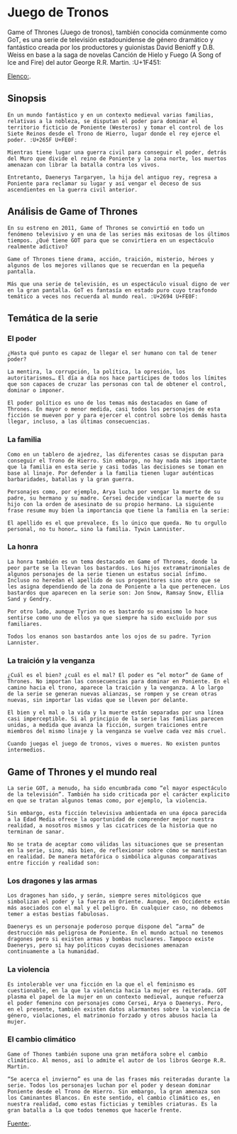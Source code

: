 # Juego de Tronos

 Game of Thrones (Juego de tronos), también conocida comúnmente como GoT, es una serie de televisión estadounidense de género dramático y fantástico creada por los productores y guionistas David Benioff y D.B. Weiss en base a la saga de novelas Canción de Hielo y Fuego (A Song of Ice and Fire) del autor George R.R. Martin. :U+1F451:

 [Elenco:](https://walpaper.es/wallpaper/2015/07/foto-de-fondo-de-pantalla-de-juego-de-tronos.jpg).

## Sinopsis

    En un mundo fantástico y en un contexto medieval varias familias, relativas a la nobleza, se disputan el poder para dominar el territorio ficticio de Poniente (Westeros) y tomar el control de los Siete Reinos desde el Trono de Hierro, lugar donde el rey ejerce el poder. :U+265F U+FE0F:

    Mientras tiene lugar una guerra civil para conseguir el poder, detrás del Muro que divide el reino de Poniente y la zona norte, los muertos amenazan con librar la batalla contra los vivos.

    Entretanto, Daenerys Targaryen, la hija del antiguo rey, regresa a Poniente para reclamar su lugar y así vengar el deceso de sus ascendientes en la guerra civil anterior.

## Análisis de Game of Thrones
    En su estreno en 2011, Game of Thrones se convirtió en todo un fenómeno televisivo y en una de las series más exitosas de los últimos tiempos. ¿Qué tiene GOT para que se convirtiera en un espectáculo realmente adictivo?

    Game of Thrones tiene drama, acción, traición, misterio, héroes y algunos de los mejores villanos que se recuerdan en la pequeña pantalla.

    Más que una serie de televisión, es un espectáculo visual digno de ver en la gran pantalla. GoT es fantasía en estado puro cuyo trasfondo temático a veces nos recuerda al mundo real. :U+2694 U+FE0F:

## Temática de la serie
### El poder
    ¿Hasta qué punto es capaz de llegar el ser humano con tal de tener poder?

    La mentira, la corrupción, la política, la opresión, los autoritarismos… El día a día nos hace partícipes de todos los límites que son capaces de cruzar las personas con tal de obtener el control, dominar o imponer.

    El poder político es uno de los temas más destacados en Game of Thrones. En mayor o menor medida, casi todos los personajes de esta ficción se mueven por y para ejercer el control sobre los demás hasta llegar, incluso, a las últimas consecuencias.

### La familia
    Como en un tablero de ajedrez, las diferentes casas se disputan para conseguir el Trono de Hierro. Sin embargo, no hay nada más importante que la familia en esta serie y casi todas las decisiones se toman en base al linaje. Por defender a la familia tienen lugar auténticas barbaridades, batallas y la gran guerra.

    Personajes como, por ejemplo, Arya lucha por vengar la muerte de su padre, su hermano y su madre. Cersei decide vindicar la muerte de su hijo con la orden de asesinato de su propio hermano. La siguiente frase resume muy bien la importancia que tiene la familia en la serie:

    El apellido es el que prevalece. Es lo único que queda. No tu orgullo personal, no tu honor… sino la familia. Tywin Lannister.

### La honra
    La honra también es un tema destacado en Game of Thrones, donde la peor parte se la llevan los bastardos. Los hijos extramatrimoniales de algunos personajes de la serie tienen un estatus social ínfimo. Incluso no heredan el apellido de sus progenitores sino otro que se les asigna dependiendo de la zona de Poniente a la que pertenecen. Los bastardos que aparecen en la serie son: Jon Snow, Ramsay Snow, Ellia Sand y Gendry.

    Por otro lado, aunque Tyrion no es bastardo su enanismo lo hace sentirse como uno de ellos ya que siempre ha sido excluido por sus familiares.

    Todos los enanos son bastardos ante los ojos de su padre. Tyrion Lannister.

### La traición y la venganza
    ¿Cuál es el bien? ¿cuál es el mal? El poder es “el motor” de Game of Thrones. No importan las consecuencias para dominar en Poniente. En el camino hacia el trono, aparece la traición y la venganza. A lo largo de la serie se generan nuevas alianzas, se rompen y se crean otras nuevas, sin importar las vidas que se lleven por delante.

    El bien y el mal o la vida y la muerte están separadas por una línea casi imperceptible. Si al principio de la serie las familias parecen unidas, a medida que avanza la ficción, surgen traiciones entre miembros del mismo linaje y la venganza se vuelve cada vez más cruel.

    Cuando juegas el juego de tronos, vives o mueres. No existen puntos intermedios.

## Game of Thrones y el mundo real
    La serie GOT, a menudo, ha sido encumbrada como “el mayor espectáculo de la televisión”. También ha sido criticada por el carácter explicito en que se tratan algunos temas como, por ejemplo, la violencia.

    Sin embargo, esta ficción televisiva ambientada en una época parecida a la Edad Media ofrece la oportunidad de comprender mejor nuestra realidad, a nosotros mismos y las cicatrices de la historia que no terminan de sanar.

    No se trata de aceptar como válidas las situaciones que se presentan en la serie, sino, más bien, de reflexionar sobre cómo se manifiestan en realidad. De manera metafórica o simbólica algunas comparativas entre ficción y realidad son:

### Los dragones y las armas
    Los dragones han sido, y serán, siempre seres mitológicos que simbolizan el poder y la fuerza en Oriente. Aunque, en Occidente están más asociados con el mal y el peligro. En cualquier caso, no debemos temer a estas bestias fabulosas.

    Daenerys es un personaje poderoso porque dispone del “arma” de destrucción más peligrosa de Poniente. En el mundo actual no tenemos dragones pero si existen armas y bombas nucleares. Tampoco existe Daenerys, pero si hay políticos cuyas decisiones amenazan continuamente a la humanidad.

### La violencia
    Es intolerable ver una ficción en la que el el feminismo es cuestionable, en la que la violencia hacia la mujer es reiterada. GOT plasma el papel de la mujer en un contexto medieval, aunque refuerza el poder femenino con personajes como Cersei, Arya o Daenerys. Pero, en el presente, también existen datos alarmantes sobre la violencia de género, violaciones, el matrimonio forzado y otros abusos hacia la mujer.

### El cambio climático
    Game of Thones también supone una gran metáfora sobre el cambio climático. Al menos, así lo admite el autor de los libros George R.R. Martin.

    “Se acerca el invierno” es una de las frases más reiteradas durante la serie. Todos los personajes luchan por el poder y desean dominar Poniente desde el Trono de Hierro. Sin embargo, la gran amenaza son los Caminantes Blancos. En este sentido, el cambio climático es, en nuestra realidad, como estas ficticias y temibles criaturas. Es la gran batalla a la que todos tenemos que hacerle frente.


[Fuente:](https://www.culturagenial.com/es/game-of-thrones-serie/).

